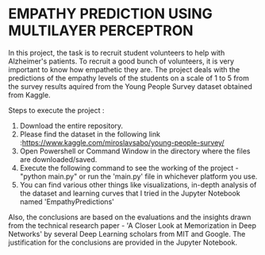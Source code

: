 # EMPATHY PREDICTION USING MULTILAYER PERCEPTRON

In this project, the task is to recruit student volunteers to help with Alzheimer's patients. To recruit a good bunch of volunteers, it is very important to know how empathetic they are. The project deals with the predictions of the empathy levels of the students on a scale of 1 to 5 from the survey results aquired from the Young People Survey dataset obtained from Kaggle. 

Steps to execute the project :

1) Download the entire repository.
2) Please find the dataset in the following link :https://www.kaggle.com/miroslavsabo/young-people-survey/
2) Open Powershell or Command Window in the directory where the files are downloaded/saved.
3) Execute the following command to see the working of the project - "python main.py" or run the 'main.py' file in whichever platform you use.
4) You can find various other things like visualizations, in-depth analysis of the dataset and learning curves that I tried in the Jupyter Notebook named 'EmpathyPredictions'

Also, the conclusions are based on the evaluations and the insights drawn from the technical research paper - 'A Closer Look at Memorization in Deep Networks' by several Deep Learning scholars from MIT and Google. The justification for the conclusions are provided in the Jupyter Notebook.
